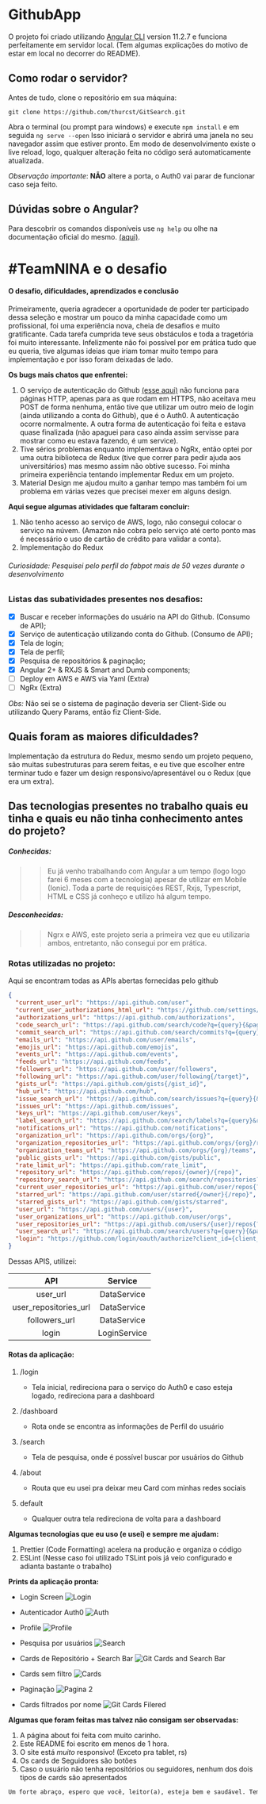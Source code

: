 # GithubApp

O projeto foi criado utilizando [Angular CLI](https://github.com/angular/angular-cli) version 11.2.7 e funciona perfeitamente em servidor local. (Tem algumas explicações do motivo de estar em local no decorrer do README).

## Como rodar o servidor?

Antes de tudo, clone o repositório em sua máquina:

```
git clone https://github.com/thurcst/GitSearch.git
```

Abra o terminal (ou prompt para windows) e execute `npm install` e em seguida `ng serve --open` Isso iniciará o servidor e abrirá uma janela no seu navegador assim que estiver pronto. Em modo de desenvolvimento existe o live reload, logo, qualquer alteração feita no código será automaticamente atualizada.

_Observação importante_: **NÃO** altere a porta, o Auth0 vai parar de funcionar caso seja feito.

## Dúvidas sobre o Angular?

Para descobrir os comandos disponíveis use `ng help` ou olhe na documentação oficial do mesmo. [(aqui)](https://angular.io/cli).

# #TeamNINA e o desafio

#### O desafio, dificuldades, aprendizados e conclusão

Primeiramente, queria agradecer a oportunidade de poder ter participado dessa seleção e mostrar um pouco da minha capacidade como um profissional, foi uma experiência nova, cheia de desafios e muito gratificante. Cada tarefa cumprida teve seus obstáculos e toda a tragetória foi muito interessante. Infelizmente não foi possível por em prática tudo que eu queria, tive algumas ideias que iriam tomar muito tempo para implementação e por isso foram deixadas de lado.

**Os bugs mais chatos que enfrentei:**

1. O serviço de autenticação do Github [(esse aqui)](https://docs.github.com/pt/developers/apps/authorizing-oauth-apps) não funciona para páginas HTTP, apenas para as que rodam em HTTPS, não aceitava meu POST de forma nenhuma, então tive que utilizar um outro meio de login (ainda utilizando a conta do Github), que é o Auth0. A autenticação ocorre normalmente. A outra forma de autenticação foi feita e estava quase finalizada (não apaguei para caso ainda assim servisse para mostrar como eu estava fazendo, é um service).
2. Tive sérios problemas enquanto implementava o NgRx, então optei por uma outra biblioteca de Redux (tive que correr para pedir ajuda aos universitários) mas mesmo assim não obtive sucesso. Foi minha primeira experiência tentando implementar Redux em um projeto.
3. Material Design me ajudou muito a ganhar tempo mas também foi um problema em várias vezes que precisei mexer em alguns design.

**Aqui segue algumas atividades que faltaram concluir:**

1. Não tenho acesso ao serviço de AWS, logo, não consegui colocar o serviço na núvem. (Amazon não cobra pelo serviço até certo ponto mas é necessário o uso de cartão de crédito para validar a conta).
2. Implementação do Redux

###### Curiosidade: Pesquisei pelo perfil do fabpot mais de 50 vezes durante o desenvolvimento

### Listas das subatividades presentes nos desafios:

- [x] Buscar e receber informações do usuário na API do Github. (Consumo de API);
- [x] Serviço de autenticação utilizando conta do Github. (Consumo de API);
- [x] Tela de login;
- [x] Tela de perfil;
- [x] Pesquisa de repositórios & paginação;
- [x] Angular 2+ & RXJS & Smart and Dumb components;
- [ ] Deploy em AWS e AWS via Yaml (Extra)
- [ ] NgRx (Extra)

_Obs:_ Não sei se o sistema de paginação deveria ser Client-Side ou utilizando Query Params, então fiz Client-Side.

## Quais foram as maiores dificuldades?

Implementação da estrutura do Redux, mesmo sendo um projeto pequeno, são muitas subestruturas para serem feitas, e eu tive que escolher entre terminar tudo e fazer um design responsivo/apresentável ou o Redux (que era um extra).

## Das tecnologias presentes no trabalho quais eu tinha e quais eu não tinha conhecimento antes do projeto?

##### Conhecidas:

> > Eu já venho trabalhando com Angular a um tempo (logo logo farei 6 meses com a tecnologia) apesar de utilizar em Mobile (Ionic). Toda a parte de requisições REST, Rxjs, Typescript, HTML e CSS já conheço e utilizo há algum tempo.

##### Desconhecidas:

> > Ngrx e AWS, este projeto seria a primeira vez que eu utilizaria ambos, entretanto, não consegui por em prática.

### Rotas utilizadas no projeto:

Aqui se encontram todas as APIs abertas fornecidas pelo github

```JSON
{
  "current_user_url": "https://api.github.com/user",
  "current_user_authorizations_html_url": "https://github.com/settings/connections/applications{/client_id}",
  "authorizations_url": "https://api.github.com/authorizations",
  "code_search_url": "https://api.github.com/search/code?q={query}{&page,per_page,sort,order}",
  "commit_search_url": "https://api.github.com/search/commits?q={query}{&page,per_page,sort,order}",
  "emails_url": "https://api.github.com/user/emails",
  "emojis_url": "https://api.github.com/emojis",
  "events_url": "https://api.github.com/events",
  "feeds_url": "https://api.github.com/feeds",
  "followers_url": "https://api.github.com/user/followers",
  "following_url": "https://api.github.com/user/following{/target}",
  "gists_url": "https://api.github.com/gists{/gist_id}",
  "hub_url": "https://api.github.com/hub",
  "issue_search_url": "https://api.github.com/search/issues?q={query}{&page,per_page,sort,order}",
  "issues_url": "https://api.github.com/issues",
  "keys_url": "https://api.github.com/user/keys",
  "label_search_url": "https://api.github.com/search/labels?q={query}&repository_id={repository_id}{&page,per_page}",
  "notifications_url": "https://api.github.com/notifications",
  "organization_url": "https://api.github.com/orgs/{org}",
  "organization_repositories_url": "https://api.github.com/orgs/{org}/repos{?type,page,per_page,sort}",
  "organization_teams_url": "https://api.github.com/orgs/{org}/teams",
  "public_gists_url": "https://api.github.com/gists/public",
  "rate_limit_url": "https://api.github.com/rate_limit",
  "repository_url": "https://api.github.com/repos/{owner}/{repo}",
  "repository_search_url": "https://api.github.com/search/repositories?q={query}{&page,per_page,sort,order}",
  "current_user_repositories_url": "https://api.github.com/user/repos{?type,page,per_page,sort}",
  "starred_url": "https://api.github.com/user/starred{/owner}{/repo}",
  "starred_gists_url": "https://api.github.com/gists/starred",
  "user_url": "https://api.github.com/users/{user}",
  "user_organizations_url": "https://api.github.com/user/orgs",
  "user_repositories_url": "https://api.github.com/users/{user}/repos{?type,page,per_page,sort}",
  "user_search_url": "https://api.github.com/search/users?q={query}{&page,per_page,sort,order}",
  "login": "https://github.com/login/oauth/authorize?client_id={client_id}"
}
```

Dessas APIS, utilizei:

|          API          |   Service    |
| :-------------------: | :----------: |
|       user_url        | DataService  |
| user_repositories_url | DataService  |
|     followers_url     | DataService  |
|         login         | LoginService |

#### Rotas da aplicação:

1. /login

   - Tela inicial, redireciona para o serviço do Auth0 e caso esteja logado, redireciona para a dashboard

2. /dashboard

   - Rota onde se encontra as informações de Perfil do usuário

3. /search

   - Tela de pesquisa, onde é possível buscar por usuários do Github

4. /about

   - Routa que eu usei pra deixar meu Card com minhas redes sociais

5. default
   - Qualquer outra tela redireciona de volta para a dashboard

**Algumas tecnologias que eu uso (e usei) e sempre me ajudam:**

1. Prettier (Code Formatting) acelera na produção e organiza o código
2. ESLint (Nesse caso foi utilizado TSLint pois já veio configurado e adianta bastante o trabalho)

**Prints da aplicação pronta:**

- Login Screen
  ![Login](https://i.postimg.cc/hGNgNsPw/login.png)

- Autenticador Auth0
  ![Auth](https://i.postimg.cc/PqbkJwWV/authenticator.png)

- Profile
  ![Profile](https://i.postimg.cc/3NThxwGF/profile.png)

- Pesquisa por usuários
  ![Search](https://i.postimg.cc/c4dZqr0s/Sem-t-tulo.png)

- Cards de Repositório + Search Bar
  ![Git Cards and Search Bar](https://i.postimg.cc/Bvj4hksH/cards.png)

- Cards sem filtro
  ![Cards](https://i.postimg.cc/cCBSgNMy/without-filter.png)

- Paginação
  ![Pagina 2](https://i.postimg.cc/j5NKTfDj/pag-2.png)

- Cards filtrados por nome
  ![Git Cards Filered](https://i.postimg.cc/bYx8FQXC/filtered.png)

**Algumas que foram feitas mas talvez não consigam ser observadas:**

1. A página about foi feita com muito carinho.
2. Este README foi escrito em menos de 1 hora.
3. O site está _muito_ responsivo! (Exceto pra tablet, rs)
4. Os cards de Seguidores são botões
5. Caso o usuário não tenha repositórios ou seguidores, nenhum dos dois tipos de cards são apresentados

```HTML
Um forte abraço, espero que você, leitor(a), esteja bem e saudável. Tempos melhores estão por vir!
```
